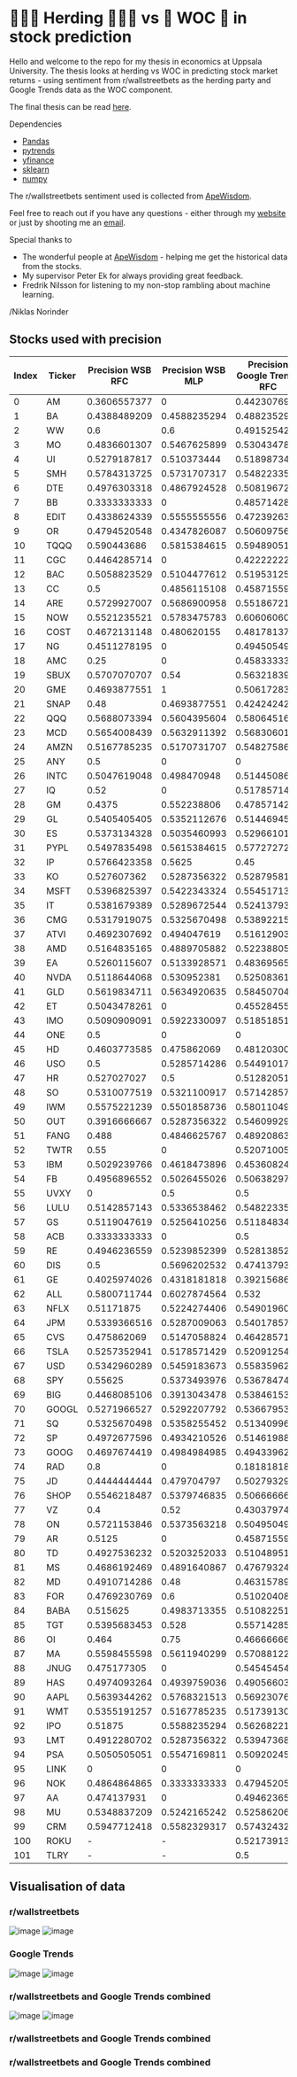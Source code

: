 # 🧑‍🤝‍🧑 Herding 🧑‍🤝‍🧑 vs 🧠 WOC 🧠 in stock prediction

Hello and welcome to the repo for my thesis in economics at Uppsala University. 
The thesis looks at herding vs WOC in predicting stock market returns - using sentiment from r/wallstreetbets as the herding party and Google Trends data as the WOC component. 

The final thesis can be read [here](https://klockren.nu).

Dependencies
* [Pandas](https://pandas.pydata.org/)
* [pytrends](https://pypi.org/project/pytrends/)
* [yfinance](https://pypi.org/project/yfinance/)
* [sklearn](https://scikit-learn.org/stable/)
* [numpy](https://numpy.org/)

The r/wallstreetbets sentiment used is collected from [ApeWisdom](https://apewisdom.io/).

Feel free to reach out if you have any questions - either through my [website](https://niklasnorinder.herokuapp.com) or just by shooting me an [email](mailto:niklas.norinder.4686@student.uu.se).

Special thanks to 
* The wonderful people at [ApeWisdom](https://apewisdom.io/) - helping me get the historical data from the stocks.
* My supervisor Peter Ek for always providing great feedback.
* Fredrik Nilsson for listening to my non-stop rambling about machine learning.

/Niklas Norinder 

## Stocks used with precision
|Index |Ticker|Precision WSB RFC|Precision WSB MLP|Precision Google Trends RFC|Precision Google Trends MLP|Precision WSB & Trends RFC|Precision WSB & Trends MLP|
|------|------|-----------------|-----------------|---------------------------|---------------------------|--------------------------|--------------------------|
|0     |AM    |0.3606557377     |0                |0.4423076923               |0.4285714286               |0.425                     |0                         |
|1     |BA    |0.4388489209     |0.4588235294     |0.4882352941               |0.5111111111               |0.4347826087              |0.4585635359              |
|2     |WW    |0.6              |0.6              |0.4915254237               |0.5341614907               |0.5982905983              |0.5416666667              |
|3     |MO    |0.4836601307     |0.5467625899     |0.5304347826               |0                          |0.5371900826              |0.4976076555              |
|4     |UI    |0.5279187817     |0.510373444      |0.5189873418               |0.5090909091               |0.5471698113              |0.5432692308              |
|5     |SMH   |0.5784313725     |0.5731707317     |0.5482233503               |0.5780590717               |0.5817307692              |0.5731707317              |
|6     |DTE   |0.4976303318     |0.4867924528     |0.5081967213               |0.4908424908               |0.4957264957              |0.5021276596              |
|7     |BB    |0.3333333333     |0                |0.4857142857               |0.5                        |0.4285714286              |0                         |
|8     |EDIT  |0.4338624339     |0.5555555556     |0.472392638                |0                          |0.4350649351              |0.4417177914              |
|9     |OR    |0.4794520548     |0.4347826087     |0.506097561                |0.5                        |0.45                      |0.4509803922              |
|10    |TQQQ  |0.590443686      |0.5815384615     |0.5948905109               |0.5815384615               |0.5833333333              |0.5815384615              |
|11    |CGC   |0.4464285714     |0                |0.4222222222               |0                          |0.4204545455              |0                         |
|12    |BAC   |0.5058823529     |0.5104477612     |0.51953125                 |0.5077720207               |0.5163934426              |0.4985673352              |
|13    |CC    |0.5              |0.4856115108     |0.4587155963               |0.487804878                |0.5204081633              |0.4976525822              |
|14    |ARE   |0.5729927007     |0.5686900958     |0.5518672199               |0.5668789809               |0.5703125                 |0.5695364238              |
|15    |NOW   |0.5521235521     |0.5783475783     |0.6060606061               |0.3333333333               |0.5653846154              |0.5743440233              |
|16    |COST  |0.4672131148     |0.480620155      |0.4817813765               |0.480620155                |0.4655870445              |0.480620155               |
|17    |NG    |0.4511278195     |0                |0.4945054945               |0.488372093                |0.4489795918              |0.6                       |
|18    |AMC   |0.25             |0                |0.4583333333               |0                          |0.4074074074              |0                         |
|19    |SBUX  |0.5707070707     |0.54             |0.5632183908               |0.5397350993               |0.5483870968              |0.5436507937              |
|20    |GME   |0.4693877551     |1                |0.5061728395               |0                          |0.452173913               |0                         |
|21    |SNAP  |0.48             |0.4693877551     |0.4242424242               |0.4210526316               |0.4773869347              |0.5046728972              |
|22    |QQQ   |0.5688073394     |0.5604395604     |0.5806451613               |0.5625                     |0.5649546828              |0.5621468927              |
|23    |MCD   |0.5654008439     |0.5632911392     |0.5683060109               |0.5514705882               |0.5265700483              |0.5670103093              |
|24    |AMZN  |0.5167785235     |0.5170731707     |0.5482758621               |0.53                       |0.5349544073              |0.5204819277              |
|25    |ANY   |0.5              |0                |0                          |0                          |0.5                       |0                         |
|26    |INTC  |0.5047619048     |0.498470948      |0.5144508671               |0.5120772947               |0.5482233503              |0.5411764706              |
|27    |IQ    |0.52             |0                |0.5178571429               |0                          |0.5                       |0.6923076923              |
|28    |GM    |0.4375           |0.552238806      |0.4785714286               |0.5652173913               |0.4184397163              |0.5                       |
|29    |GL    |0.5405405405     |0.5352112676     |0.5144694534               |0.5352112676               |0.5382059801              |0.5352112676              |
|30    |ES    |0.5373134328     |0.5035460993     |0.5296610169               |0.5087209302               |0.5107142857              |0.5563380282              |
|31    |PYPL  |0.5497835498     |0.5615384615     |0.5772727273               |0.5619834711               |0.5391705069              |0.5351351351              |
|32    |IP    |0.5766423358     |0.5625           |0.45                       |0.5                        |0.5277777778              |0.5459770115              |
|33    |KO    |0.527607362      |0.5287356322     |0.5287958115               |0.5241635688               |0.5294117647              |0.5241635688              |
|34    |MSFT  |0.5396825397     |0.5422343324     |0.554517134                |0.5322580645               |0.5498281787              |0.5480225989              |
|35    |IT    |0.5381679389     |0.5289672544     |0.524137931                |0.5289672544               |0.5703125                 |0.5548780488              |
|36    |CMG   |0.5317919075     |0.5325670498     |0.5389221557               |0                          |0.5470588235              |0.6153846154              |
|37    |ATVI  |0.4692307692     |0.494047619      |0.5161290323               |0.4897959184               |0.5162601626              |0.4836065574              |
|38    |AMD   |0.5164835165     |0.4889705882     |0.5223880597               |0.4601226994               |0.4894736842              |0.4705882353              |
|39    |EA    |0.5260115607     |0.5133928571     |0.4836956522               |0.5070422535               |0.509202454               |0.5                       |
|40    |NVDA  |0.5118644068     |0.530952381      |0.525083612                |0.5378590078               |0.5173501577              |0.5180055402              |
|41    |GLD   |0.5619834711     |0.5634920635     |0.5845070423               |0.5729927007               |0.5642857143              |0.5634920635              |
|42    |ET    |0.5043478261     |0                |0.4552845528               |0.4384615385               |0.488372093               |0                         |
|43    |IMO   |0.5090909091     |0.5922330097     |0.5185185185               |0.4                        |0.5212121212              |0.5222222222              |
|44    |ONE   |0.5              |0                |0                          |0                          |0.75                      |0                         |
|45    |HD    |0.4603773585     |0.475862069      |0.4812030075               |0.47                       |0.4746376812              |0.4785714286              |
|46    |USO   |0.5              |0.5285714286     |0.5449101796               |0.4375                     |0.5508982036              |0.5355191257              |
|47    |HR    |0.527027027      |0.5              |0.5128205128               |0.5                        |0.5348837209              |0.2857142857              |
|48    |SO    |0.5310077519     |0.5321100917     |0.5714285714               |0.5294117647               |0.4978902954              |0.5495867769              |
|49    |IWM   |0.5575221239     |0.5501858736     |0.5801104972               |0.5501858736               |0.5631578947              |0.5693779904              |
|50    |OUT   |0.3916666667     |0.5287356322     |0.5460992908               |0.4701492537               |0.4273504274              |0.4505494505              |
|51    |FANG  |0.488            |0.4846625767     |0.4892086331               |0.4615384615               |0.5338345865              |0.4746835443              |
|52    |TWTR  |0.55             |0                |0.5207100592               |0.5094339623               |0.5290322581              |0.6363636364              |
|53    |IBM   |0.5029239766     |0.4618473896     |0.4536082474               |0.3666666667               |0.4892473118              |0.4416666667              |
|54    |FB    |0.4956896552     |0.5026455026     |0.5063829787               |0.4929971989               |0.5025906736              |0.5061349693              |
|55    |UVXY  |0                |0.5              |0.5                        |0                          |0.6666666667              |0                         |
|56    |LULU  |0.5142857143     |0.5336538462     |0.5482233503               |0.5257352941               |0.5481927711              |0.522556391               |
|57    |GS    |0.5119047619     |0.5256410256     |0.5118483412               |0.5169811321               |0.5053763441              |0.5280235988              |
|58    |ACB   |0.3333333333     |0                |0.5                        |0.5384615385               |0.5                       |0                         |
|59    |RE    |0.4946236559     |0.5239852399     |0.5281385281               |0.5187713311               |0.502994012               |0.5042016807              |
|60    |DIS   |0.5              |0.5696202532     |0.474137931                |0.4166666667               |0.5303030303              |0.5217391304              |
|61    |GE    |0.4025974026     |0.4318181818     |0.3921568627               |0                          |0.4235294118              |0.4457831325              |
|62    |ALL   |0.5800711744     |0.6027874564     |0.532                      |0.5670103093               |0.5974025974              |0.5892857143              |
|63    |NFLX  |0.51171875       |0.5224274406     |0.5490196078               |0.5238095238               |0.5375                    |0.5269461078              |
|64    |JPM   |0.5339366516     |0.5287009063     |0.5401785714               |0.531986532                |0.536036036               |0.5201465201              |
|65    |CVS   |0.475862069      |0.5147058824     |0.4642857143               |0.5190839695               |0.4927536232              |0.5042735043              |
|66    |TSLA  |0.5257352941     |0.5178571429     |0.5209125475               |0.5166666667               |0.5207373272              |0.536                     |
|67    |USD   |0.5342960289     |0.5459183673     |0.5583596215               |0.5459183673               |0.5328719723              |0.5459183673              |
|68    |SPY   |0.55625          |0.5373493976     |0.5367847411               |0.5386416862               |0.5527950311              |0.5354330709              |
|69    |BIG   |0.4468085106     |0.3913043478     |0.5384615385               |0                          |0.4912280702              |0.480620155               |
|70    |GOOGL |0.5271966527     |0.5292207792     |0.5366795367               |0.5320512821               |0.5152671756              |0.5320512821              |
|71    |SQ    |0.5325670498     |0.5358255452     |0.5134099617               |0.5284552846               |0.5106382979              |0.5369127517              |
|72    |SP    |0.4972677596     |0.4934210526     |0.514619883                |0.4876033058               |0.4855967078              |0.4827586207              |
|73    |GOOG  |0.4697674419     |0.4984984985     |0.4943396226               |0.4984984985               |0.4807692308              |0.4982332155              |
|74    |RAD   |0.8              |0                |0.1818181818               |0                          |0.5714285714              |0                         |
|75    |JD    |0.4444444444     |0.479704797      |0.5027932961               |0.4783950617               |0.4733727811              |0.5023474178              |
|76    |SHOP  |0.5546218487     |0.5379746835     |0.5066666667               |0.5347432024               |0.53307393                |0.5347432024              |
|77    |VZ    |0.4              |0.52             |0.4303797468               |0                          |0.4835164835              |0.3913043478              |
|78    |ON    |0.5721153846     |0.5373563218     |0.504950495                |0.538028169                |0.5538461538              |0.5427350427              |
|79    |AR    |0.5125           |0                |0.4587155963               |0                          |0.5287356322              |0                         |
|80    |TD    |0.4927536232     |0.5203252033     |0.5104895105               |0.5289672544               |0.5056603774              |0.505988024               |
|81    |MS    |0.4686192469     |0.4891640867     |0.4767932489               |0.4891640867               |0.4561403509              |0.474916388               |
|82    |MD    |0.4910714286     |0.48             |0.4631578947               |0                          |0.488                     |0.5                       |
|83    |FOR   |0.4769230769     |0.6              |0.5102040816               |0                          |0.5576923077              |0.6666666667              |
|84    |BABA  |0.515625         |0.4983713355     |0.5108225108               |0.4986449864               |0.5                       |0.4717948718              |
|85    |TGT   |0.5395683453     |0.528            |0.5571428571               |0                          |0.5407407407              |0.5298507463              |
|86    |OI    |0.464            |0.75             |0.4666666667               |0.496124031                |0.4262295082              |0.5238095238              |
|87    |MA    |0.5598455598     |0.5611940299     |0.5708812261               |0.5621301775               |0.5469387755              |0.5610561056              |
|88    |JNUG  |0.475177305      |0                |0.5454545455               |0.5342465753               |0.4230769231              |0                         |
|89    |HAS   |0.4974093264     |0.4939759036     |0.4905660377               |0.5108695652               |0.495                     |0.5108695652              |
|90    |AAPL  |0.5639344262     |0.5768321513     |0.5692307692               |0.5790754258               |0.5698529412              |0.5768321513              |
|91    |WMT   |0.5355191257     |0.5167785235     |0.5173913043               |0.512195122                |0.5566502463              |0.5294117647              |
|92    |IPO   |0.51875          |0.5588235294     |0.5626822157               |0.5588235294               |0.575                     |0.5567282322              |
|93    |LMT   |0.4912280702     |0.5287356322     |0.5394736842               |0                          |0.5                       |0.5                       |
|94    |PSA   |0.5050505051     |0.5547169811     |0.509202454                |0.6363636364               |0.5223880597              |0.5551330798              |
|95    |LINK  |0                |0                |0                          |0                          |0                         |0.3193717277              |
|96    |NOK   |0.4864864865     |0.3333333333     |0.4794520548               |0.5161290323               |0.431372549               |0.406779661               |
|97    |AA    |0.474137931      |0                |0.4946236559               |0                          |0.5273972603              |0.5056179775              |
|98    |MU    |0.5348837209     |0.5242165242     |0.525862069                |0.515037594                |0.512605042               |0.5291005291              |
|99    |CRM   |0.5947712418     |0.5582329317     |0.5743243243               |0.5364238411               |0.5925925926              |0.5361445783              |
|100   |ROKU  |-                |-                |0.5217391304               |0.4615384615               |0.4479166667              |0.5263157895              |
|101   |TLRY  |-                |-                |0.5                        |0                          |0.375                     |0.3333333333              |


## Visualisation of data
### r/wallstreetbets
![image](https://user-images.githubusercontent.com/73639795/163565557-9694a2f0-ff66-4021-977c-cb3d38d515bf.png)
![image](https://user-images.githubusercontent.com/73639795/163565578-1f6f0a48-035f-4422-84a0-32ad2f126b11.png)
### Google Trends
![image](https://user-images.githubusercontent.com/73639795/163565595-1b26bb7d-d7a3-452d-89b9-4917e3e53200.png)
![image](https://user-images.githubusercontent.com/73639795/163565609-42b694a6-46a6-46eb-9deb-43790b02274b.png)
### r/wallstreetbets and Google Trends combined
![image](https://user-images.githubusercontent.com/73639795/163565678-c0474472-72ed-4bcc-9ba1-ff6aa78453d8.png)
![image](https://user-images.githubusercontent.com/73639795/163565686-0de06dbb-82ad-4dbc-846a-b8904fac2020.png)

### r/wallstreetbets and Google Trends combined
### r/wallstreetbets and Google Trends combined

